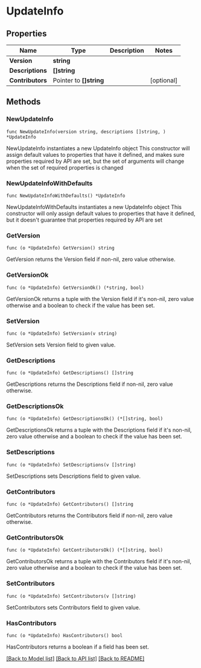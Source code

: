 # UpdateInfo

## Properties

Name | Type | Description | Notes
------------ | ------------- | ------------- | -------------
**Version** | **string** |  | 
**Descriptions** | **[]string** |  | 
**Contributors** | Pointer to **[]string** |  | [optional] 

## Methods

### NewUpdateInfo

`func NewUpdateInfo(version string, descriptions []string, ) *UpdateInfo`

NewUpdateInfo instantiates a new UpdateInfo object
This constructor will assign default values to properties that have it defined,
and makes sure properties required by API are set, but the set of arguments
will change when the set of required properties is changed

### NewUpdateInfoWithDefaults

`func NewUpdateInfoWithDefaults() *UpdateInfo`

NewUpdateInfoWithDefaults instantiates a new UpdateInfo object
This constructor will only assign default values to properties that have it defined,
but it doesn't guarantee that properties required by API are set

### GetVersion

`func (o *UpdateInfo) GetVersion() string`

GetVersion returns the Version field if non-nil, zero value otherwise.

### GetVersionOk

`func (o *UpdateInfo) GetVersionOk() (*string, bool)`

GetVersionOk returns a tuple with the Version field if it's non-nil, zero value otherwise
and a boolean to check if the value has been set.

### SetVersion

`func (o *UpdateInfo) SetVersion(v string)`

SetVersion sets Version field to given value.


### GetDescriptions

`func (o *UpdateInfo) GetDescriptions() []string`

GetDescriptions returns the Descriptions field if non-nil, zero value otherwise.

### GetDescriptionsOk

`func (o *UpdateInfo) GetDescriptionsOk() (*[]string, bool)`

GetDescriptionsOk returns a tuple with the Descriptions field if it's non-nil, zero value otherwise
and a boolean to check if the value has been set.

### SetDescriptions

`func (o *UpdateInfo) SetDescriptions(v []string)`

SetDescriptions sets Descriptions field to given value.


### GetContributors

`func (o *UpdateInfo) GetContributors() []string`

GetContributors returns the Contributors field if non-nil, zero value otherwise.

### GetContributorsOk

`func (o *UpdateInfo) GetContributorsOk() (*[]string, bool)`

GetContributorsOk returns a tuple with the Contributors field if it's non-nil, zero value otherwise
and a boolean to check if the value has been set.

### SetContributors

`func (o *UpdateInfo) SetContributors(v []string)`

SetContributors sets Contributors field to given value.

### HasContributors

`func (o *UpdateInfo) HasContributors() bool`

HasContributors returns a boolean if a field has been set.


[[Back to Model list]](../README.md#documentation-for-models) [[Back to API list]](../README.md#documentation-for-api-endpoints) [[Back to README]](../README.md)


